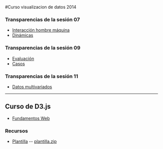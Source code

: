 
#Curso visualizacion de datos 2014 

### Transparencias de la sesión 07

* [Interacción hombre máquina](s07_interaccion_y_dinamicas/s07-1_interacción_hombre_maquina.html)
* [Dinámicas](s07_interaccion_y_dinamicas/s07-2_dinamicas.html)

### Transparencias de la sesión 09

* [Evaluación](s09_evaluacion/s09_evaluación.html)
* [Casos](s09_evaluacion/s09_casos.html)

### Transparencias de la sesión 11

* [Datos multivariados](s11_multivariado/s11_multivariado.html)

<hr>

## Curso de D3.js

* [Fundamentos Web](curso_d3/fundamentos_web.html)

### Recursos

* [Plantilla](curso_d3/plantilla/) -- [plantilla.zip](curso_d3/plantilla.zip)


